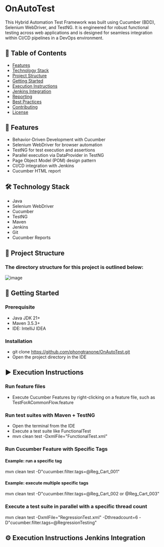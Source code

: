 # OnAutoTest
This Hybrid Automation Test Framework was built using Cucumber (BDD), Selenium WebDriver, and TestNG. It is engineered for robust functional testing across web applications and is designed for seamless integration within CI/CD pipelines in a DevOps environment.

## 📌 Table of Contents

- [Features](#features)
- [Technology Stack](#technology-stack)
- [Project Structure](#project-structure)
- [Getting Started](#getting-started)
- [Execution Instructions](#execution-instructions)
- [Jenkins Integration](#jenkins-integration)
- [Reporting](#reporting)
- [Best Practices](#best-practices)
- [Contributing](#contributing)
- [License](#license)


## 🚀 <a name="features"></a> Features

- Behavior-Driven Development with Cucumber
- Selenium WebDriver for browser automation
- TestNG for test execution and assertions
- Parallel execution via DataProvider in TestNG
- Page Object Model (POM) design pattern
- CI/CD integration with Jenkins
- Cucumber HTML report

## 🛠️ <a name="technology-stack"></a> Technology Stack

- Java
- Selenium WebDriver
- Cucumber
- TestNG
- Maven
- Jenkins
- Git
- Cucumber Reports

## 📁 <a name="project-structure"></a> Project Structure
### The directory structure for this project is outlined below:

![image](https://github.com/user-attachments/assets/178686b8-b2ee-48f6-ad33-ce973b0cfcc9)

## 🧰 <a name="getting-started"></a> Getting Started
### Prerequisite

- Java JDK 21+
- Maven 3.5.3+
- IDE: IntelliJ IDEA

### Installation
- git clone https://github.com/phongtranone/OnAutoTest.git
- Open the project directory in the IDE

## ▶️ <a name="execution-instructions"></a> Execution Instructions
### Run feature files
- Execute Cucumber Features by right-clicking on a feature file, such as TestForACommonFlow.feature

### Run test suites with Maven + TestNG
- Open the terminal from the IDE
- Execute a test suite like FunctionalTest
- mvn clean test -DxmlFile="FunctionalTest.xml"

### Run Cucumber Feature with Specific Tags
#### Example: run a specific tag
mvn clean test -D"cucumber.filter.tags=@Reg_Cart_001"
#### Example: execute multiple specific tags
mvn clean test -D"cucumber.filter.tags=@Reg_Cart_002 or @Reg_Cart_003"

### Execute a test suite in parallel with a specific thread count
mvn clean test -DxmlFile="RegressionTest.xml" -Dthreadcount=6 -D"cucumber.filter.tags=@RegressionTesting"

## ⚙️ <a name="jenkins-integration"></a> Execution Instructions Jenkins Integration
